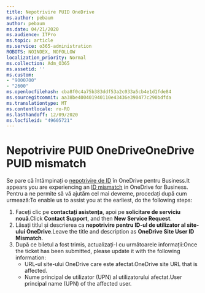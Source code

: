 ```yaml
---
title: Nepotrivire PUID OneDrive
ms.author: pebaum
author: pebaum
ms.date: 04/21/2020
ms.audience: ITPro
ms.topic: article
ms.service: o365-administration
ROBOTS: NOINDEX, NOFOLLOW
localization_priority: Normal
ms.collection: Adm_O365
ms.assetid: ''
ms.custom:
- "9000700"
- "2600"
ms.openlocfilehash: cba8f0c4a75b383ddf53a2c033a5cb4e1d1fde84
ms.sourcegitcommit: aa38be400401940110e43436e390477c290bdfda
ms.translationtype: MT
ms.contentlocale: ro-RO
ms.lasthandoff: 12/09/2020
ms.locfileid: "49605721"
---
```

# <a name="onedrive-puid-mismatch"></a><span data-ttu-id="c6212-102">Nepotrivire PUID OneDrive</span><span class="sxs-lookup"><span data-stu-id="c6212-102">OneDrive PUID mismatch</span></span>

<span data-ttu-id="c6212-103">Se pare că întâmpinați o [nepotrivire de ID](https://docs.microsoft.com/sharepoint/troubleshoot/administration/access-denied-or-need-permission-error-sharepoint-online-or-onedrive-for-business#when-accessing-a-onedrive-site) în OneDrive pentru Business.</span><span class="sxs-lookup"><span data-stu-id="c6212-103">It appears you are experiencing an [ID mismatch](https://docs.microsoft.com/sharepoint/troubleshoot/administration/access-denied-or-need-permission-error-sharepoint-online-or-onedrive-for-business#when-accessing-a-onedrive-site) in OneDrive for Business.</span></span> <span data-ttu-id="c6212-104">Pentru a ne permite să vă ajutăm cel mai devreme, procedați după cum urmează:</span><span class="sxs-lookup"><span data-stu-id="c6212-104">To enable us to assist you at the earliest, do the following steps:</span></span>

1. <span data-ttu-id="c6212-105">Faceți clic pe  **contactați asistența**, apoi pe  **solicitare de serviciu nouă**.</span><span class="sxs-lookup"><span data-stu-id="c6212-105">Click  **Contact Support**, and then  **New Service Request**.</span></span>
2. <span data-ttu-id="c6212-106">Lăsați titlul și descrierea ca  **nepotrivire pentru ID-ul de utilizator al site-ului OneDrive**.</span><span class="sxs-lookup"><span data-stu-id="c6212-106">Leave the title and description as  **OneDrive Site User ID Mismatch**.</span></span>
3. <span data-ttu-id="c6212-107">După ce biletul a fost trimis, actualizați-l cu următoarele informații:</span><span class="sxs-lookup"><span data-stu-id="c6212-107">Once the ticket has been submitted, please update it with the following information:</span></span>
    - <span data-ttu-id="c6212-108">URL-ul site-ului OneDrive care este afectat.</span><span class="sxs-lookup"><span data-stu-id="c6212-108">OneDrive site URL that is affected.</span></span>
    - <span data-ttu-id="c6212-109">Nume principal de utilizator (UPN) al utilizatorului afectat.</span><span class="sxs-lookup"><span data-stu-id="c6212-109">User principal name (UPN) of the affected user.</span></span>
